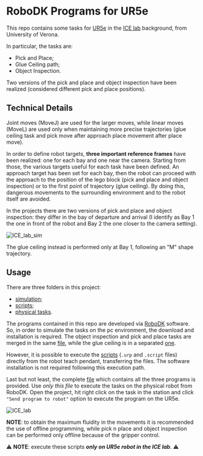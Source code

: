 # RoboDK Programs for UR5e

This repo contains some tasks for [UR5e](https://www.universal-robots.com/products/ur5-robot/) in the [ICE lab](https://www.icelab.di.univr.it/) background, from University of Verona. 

In particular, the tasks are: 
- Pick and Place;
- Glue Ceiling path;
- Object Inspection.

Two versions of the pick and place and object inspection have been realized (considered different pick and place positions). 

## Technical Details

Joint moves (MoveJ) are used for the larger moves, while linear moves (MoveL) are used only when maintaining more precise trajectories (glue ceiling task and pick move after approach place movement after place move).

In order to define robot targets, __three important reference frames__ have been realized: one for each bay and one near the camera. Starting from those, the various targets useful for each task have been defined. An approach target has been set for each bay, then the robot can proceed with the approach to the position of the lego block (pick and place and object inspection) or to the first point of trajectory (glue ceiling). By doing this, dangerous movements to the surrounding environment and to the robot itself are avoided. 

In the projects there are two versions of pick and place and object inspection: they differ in the bay of departure and arrival (I identify as Bay 1 the one in front of the robot and Bay 2 the one closer to the camera setting). 

![ICE_lab_sim](https://user-images.githubusercontent.com/39372510/147255903-a3d13f86-5f91-41c8-922a-50614133d429.jpg)

The glue ceiling instead is performed only at Bay 1, following an "M" shape trajectory. 

## Usage

There are three folders in this project: 
- [simulation](/simulation);
- [scripts](/scripts);
- [physical tasks](/physical_tasks).

The programs contained in this repo are developed via [RoboDK](https://robodk.com) software. So, in order to simulate the tasks on the pc environment, the download and installation is required. The object inspection and pick and place tasks are merged in the same [file](simulation/pick_&_place.rdk), while the glue ceiling is in a separated [one](/simulation/glue_ceiling.rdk). 

However, it is possible to execute the [scripts](/scripts) (`.urp` and `.script` files) directly from the robot teach pendant, transferring the files. The software installation is not required following this execution path. 

Last but not least, the complete [file](/physical_tasks/task_final.rdk) which contains all the three programs is provided. Use _only this file_ to execute the tasks on the physical robot from RoboDK. Open the project, hit right click on the task in the station and click `"Send program to robot"` option to execute the program on the UR5e. 

![ICE_lab](https://user-images.githubusercontent.com/39372510/147258168-030011b7-3957-47f3-a077-07071058f162.jpg)

 __NOTE__: to obtain the maximum fluidity in the movements it is recommended the use of offline programming, while pick n place and object inspection can be performed only offline because of the gripper control. 

:warning: __NOTE__: execute these scripts ***only on UR5e robot in the ICE lab***. :warning:

